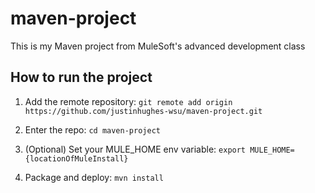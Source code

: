 # maven-project

This is my Maven project from MuleSoft's advanced development class

## How to run the project

1. Add the remote repository: `git remote add origin https://github.com/justinhughes-wsu/maven-project.git`

2. Enter the repo: `cd maven-project`

3. (Optional) Set your MULE_HOME env variable: `export MULE_HOME={locationOfMuleInstall}`

4. Package and deploy: `mvn install`
